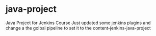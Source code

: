 # java-project
Java Project for Jenkins Course
Just updated some jenkins plugins and change a the golbal pipeline to set it to the
content-jenkins-java-project
